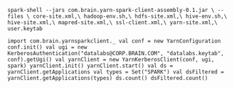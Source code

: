 `spark-shell --jars com.brain.yarn-spark-client-assembly-0.1.jar \
--files \
core-site.xml,\
hadoop-env.sh,\
hdfs-site.xml,\
hive-env.sh,\
hive-site.xml,\
mapred-site.xml,\
ssl-client.xml,\
yarn-site.xml,\
user.keytab`

`import com.brain.yarnsparkclient._
val conf = new YarnConfiguration
conf.init()
val ugi = new KerberosAuthentication("datalabs@CORP.BRAIN.COM", "datalabs.keytab", conf).getUgi()
val yarnClient = new YarnKerberosClient(conf, ugi, spark)
yarnClient.init()
yarnClient.start()
val ds = yarnClient.getApplications
val types = Set("SPARK")
val dsFiltered = yarnClient.getApplications(types)
ds.count()
dsFiltered.count()`
